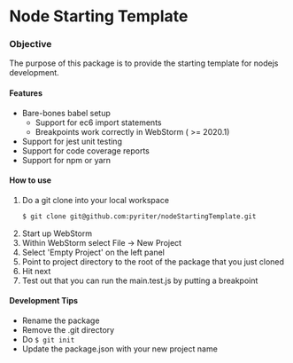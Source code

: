 # Node Starting Template

### Objective
The purpose of this package is to provide the starting template for nodejs development.

#### Features
- Bare-bones babel setup
    - Support for ec6 import statements
    - Breakpoints work correctly in WebStorm ( >= 2020.1)
- Support for jest unit testing
- Support for code coverage reports
- Support for npm or yarn

#### How to use
1. Do a git clone into your local workspace
    ```bash 
    $ git clone git@github.com:pyriter/nodeStartingTemplate.git 
    ```
2. Start up WebStorm
3. Within WebStorm select File -> New Project
4. Select 'Empty Project' on the left panel
5. Point to project directory to the root of the package that you just cloned
6. Hit next
7. Test out that you can run the main.test.js by putting a breakpoint

#### Development Tips
- Rename the package
- Remove the .git directory
- Do ```$ git init``` 
- Update the package.json with your new project name
